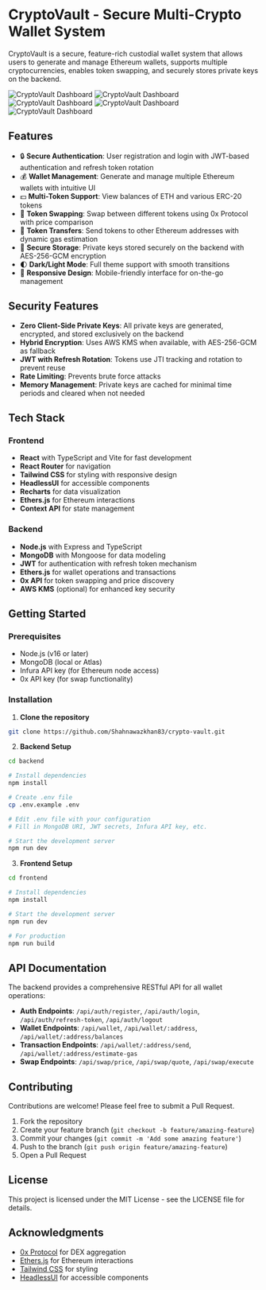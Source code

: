 # CryptoVault - Secure Multi-Crypto Wallet System

CryptoVault is a secure, feature-rich custodial wallet system that allows users to generate and manage Ethereum wallets, supports multiple cryptocurrencies, enables token swapping, and securely stores private keys on the backend.

![CryptoVault Dashboard](./frontend/src/assets/Screenshot_11-5-2025_13508_localhost.jpeg)
![CryptoVault Dashboard](./frontend/src/assets/Screenshot_11-5-2025_135055_localhost.jpeg)
![CryptoVault Dashboard](./frontend/src/assets/Screenshot_11-5-2025_135119_localhost.jpeg)
![CryptoVault Dashboard](./frontend/src/assets/Screenshot_11-5-2025_135145_localhost.jpeg)
![CryptoVault Dashboard](./frontend/src/assets/Screenshot_11-5-2025_233721_localhost.jpeg)

## Features

- 🔒 **Secure Authentication**: User registration and login with JWT-based authentication and refresh token rotation
- 💰 **Wallet Management**: Generate and manage multiple Ethereum wallets with intuitive UI
- 💵 **Multi-Token Support**: View balances of ETH and various ERC-20 tokens
- 💱 **Token Swapping**: Swap between different tokens using 0x Protocol with price comparison
- 💸 **Token Transfers**: Send tokens to other Ethereum addresses with dynamic gas estimation
- 🔐 **Secure Storage**: Private keys stored securely on the backend with AES-256-GCM encryption
- 🌓 **Dark/Light Mode**: Full theme support with smooth transitions
- 📱 **Responsive Design**: Mobile-friendly interface for on-the-go management

## Security Features

- **Zero Client-Side Private Keys**: All private keys are generated, encrypted, and stored exclusively on the backend
- **Hybrid Encryption**: Uses AWS KMS when available, with AES-256-GCM as fallback
- **JWT with Refresh Rotation**: Tokens use JTI tracking and rotation to prevent reuse
- **Rate Limiting**: Prevents brute force attacks
- **Memory Management**: Private keys are cached for minimal time periods and cleared when not needed

## Tech Stack

### Frontend
- **React** with TypeScript and Vite for fast development
- **React Router** for navigation
- **Tailwind CSS** for styling with responsive design
- **HeadlessUI** for accessible components
- **Recharts** for data visualization
- **Ethers.js** for Ethereum interactions
- **Context API** for state management

### Backend
- **Node.js** with Express and TypeScript
- **MongoDB** with Mongoose for data modeling
- **JWT** for authentication with refresh token mechanism
- **Ethers.js** for wallet operations and transactions
- **0x API** for token swapping and price discovery
- **AWS KMS** (optional) for enhanced key security

## Getting Started

### Prerequisites

- Node.js (v16 or later)
- MongoDB (local or Atlas)
- Infura API key (for Ethereum node access)
- 0x API key (for swap functionality)

### Installation

1. **Clone the repository**

```bash
git clone https://github.com/Shahnawazkhan83/crypto-vault.git
```

2. **Backend Setup**

```bash
cd backend

# Install dependencies
npm install

# Create .env file
cp .env.example .env

# Edit .env file with your configuration
# Fill in MongoDB URI, JWT secrets, Infura API key, etc.

# Start the development server
npm run dev
```

3. **Frontend Setup**

```bash
cd frontend

# Install dependencies
npm install

# Start the development server
npm run dev

# For production
npm run build
```

## API Documentation

The backend provides a comprehensive RESTful API for all wallet operations:

- **Auth Endpoints**: `/api/auth/register`, `/api/auth/login`, `/api/auth/refresh-token`, `/api/auth/logout`
- **Wallet Endpoints**: `/api/wallet`, `/api/wallet/:address`, `/api/wallet/:address/balances`
- **Transaction Endpoints**: `/api/wallet/:address/send`, `/api/wallet/:address/estimate-gas`
- **Swap Endpoints**: `/api/swap/price`, `/api/swap/quote`, `/api/swap/execute`


## Contributing

Contributions are welcome! Please feel free to submit a Pull Request.

1. Fork the repository
2. Create your feature branch (`git checkout -b feature/amazing-feature`)
3. Commit your changes (`git commit -m 'Add some amazing feature'`)
4. Push to the branch (`git push origin feature/amazing-feature`)
5. Open a Pull Request

## License

This project is licensed under the MIT License - see the LICENSE file for details.

## Acknowledgments

- [0x Protocol](https://0x.org/) for DEX aggregation
- [Ethers.js](https://docs.ethers.io/) for Ethereum interactions
- [Tailwind CSS](https://tailwindcss.com/) for styling
- [HeadlessUI](https://headlessui.com/) for accessible components